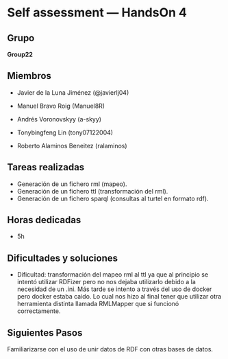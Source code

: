 # Self assessment — HandsOn 4

## Grupo
**Group22**

## Miembros
- Javier de la Luna Jiménez (@javierlj04)

- Manuel Bravo Roig (Manuel8R)

- Andrés Voronovskyy (a-skyy)

- Tonybingfeng Lin (tony07122004)

- Roberto Alaminos Beneitez (ralaminos)

## Tareas realizadas
- Generación de un fichero rml (mapeo).
- Generación de un fichero ttl (transformación del rml).
- Generación de un fichero sparql (consultas al turtel en formato rdf).

## Horas dedicadas
- 5h

## Dificultades y soluciones
- Dificultad: transformación del mapeo rml al ttl ya que al principio se intentó utilizar RDFizer pero no nos dejaba utilizarlo debido a la necesidad de un .ini. Más tarde se intento a través del uso de docker pero docker estaba caido. Lo cual nos hizo al final tener que utilizar otra herramienta distinta llamada RMLMapper que si funcionó correctamente.

## Siguientes Pasos
Familiarizarse con el uso de unir datos de RDF con otras bases de datos.